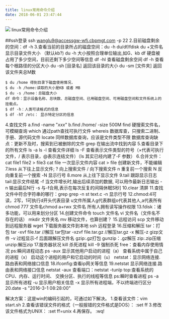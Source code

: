 ```yaml
---
title: linux常用命令介绍
date: 2018-06-01 23:47:44
---
```

![](/images/linuxcomand.jpg "")
linux常用命令介绍
<!--more-->
##ssh登录
ssh wanglu9@accessgw-wfj.cbpmgt.com -p 22
2.目前磁盘剩余的空间：df -h
3.查看当前的目录所占的磁盘空间：du -h
    du/df/fdisk
    du +文件名 显示目录文件大小 （默认kb?)
    du -h 大小按照合理单位输出,如G、kb
    df 硬盘被占用了多少空间，目前还剩下多少空间等信息
    df -hl 查看磁盘剩余空间
    df -h 查看每个根路径的分区大小
    du -sh [目录名] 返回该目录的大小
    du -sm [文件夹] 返回该文件夹总M数

    $ du /home 得到目录下磁盘使用情况，
    $ du -h /home:读取的大小是KB 或者 MB
    $ du -s /home：总磁盘大小
    df 命令：显示设备名称、总块数、总磁盘空间、已用磁盘空间、可用磁盘空间和文件系统上的挂载点。
    $ df -h：人类可读格式的信息
    $ df -hT /etc： 显示特定分区的信息





4.查找文件
    a.find -name "*xxx*"
    b.find /home/ -size 500M
        find 硬搜索文件名，可模糊查询
       which 通过path查找可执行文件
       whereis 数据库查，只搜索二进制、手册、源代码文件
       locate 同样数据库查询，应该是文件类型不限
       数据库查询缺点：更新不及时，搜索到已被删除的文件
       grep 在输出流中找到内容
5.查看目录下的所有文件
    ls -a
    ls -l 查看文件详细
    ls -F 查看表示文件类型的符号（×代表可执行文件，/ 表示目录，@表示连结文件）（ls 其实已经内建了-F 参数）
6.合并文件：
    cat file1 file2 > file3
    cat file 一次显示文件内容
    cat > file 创建新文件，不能编辑
7.less 从下往上显示文件;
    ? 向上搜索文件
    / 向下搜索文件
    n 重复前一个搜索
    N 反向重复前一个搜索
    -N 显示行号
8.more 从上往下显示文件
9.tail 跟踪显示日志
    tail:显示文件结尾 -f 当文件增长时,输出后续添加的数据,
   可以用作最新日志输出
   -n 输出最后N行
   -s 与-f合用,表示在每次反复的间隔休眠S秒]
10.clear 清屏
11.查找文件中符合字符串的哪行：grep
   grep -n st text.c
   -n 显示行号
12.chmod:4可读，2写，1可执行d开头代表目录
   u文件所属人g代表群组o代表其他人,a代表所有
   chmod 777 文件名chmod a+rwx 文件名
   所有人拥有读写操作权限
13.fdisk：诸多功能，可以用来划分分区
14.创建文件命令
   touch 文件名
   vi 文件名（文件名不存在的话）
   mkdir 文件夹名
   mv 移动文件，也算创建？
15.远程访问
   scp 文件移动到远程服务器
   wget 下载服务器文件到本地
   ssh 远程登录
16.压缩和解压
   tar：打包
   tar -xvf file.tar
   //解压
   tar包tar -xzvf file.tar.gz
   //解压tar.gz
   -x 解压-z gizp文件
   -v 过程显示-f 后面跟解压文件名
   gzip:.gz打包
   gunzip：.gz解压
   zip:.zip压缩
   unzip:解压zip
17.服务器状况
   kill 杀死进程
   kill -9 强制杀死
   free：查看内存使用情况
   ps:瞬间进程动态
    ps -aux
    显示其他用户启动的进程（a）
   查看系统中属于自己的进程（x）
   启动这个进程的用户和它启动的时间（u）
   netstat：显示网络连接.路由表和网络接口信息
18.ifconfig:查看ip网关等信息
19.netstat 显示网络连接.路由表和网络接口信息
    netstat -aux
    查看端口：netstat -tunlp
    top:查看系统的CPU、内存、运行时间、
   交换分区、执行的线程等信息
   ps:瞬时查看进程
   ps -a 显示所有进程 -u 显示用户相关信息
    -x 显示所有进程端，不以终端进行区分
20.date -s "2016-3-1 08:28:00"

解决方案：这是win的编码引起的，可通过如下解决。
1.查看该文件：vim  start.sh
2.查看该错误文件的格式（一般报错的文件格式是DOS）：
  :set ff
3.修改该文件格式为UNIX：
  :set ff=unix
4.再保存。
 :wq!





